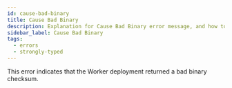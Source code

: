 ```yaml
---
id: cause-bad-binary
title: Cause Bad Binary
description: Explanation for Cause Bad Binary error message, and how to fix it.
sidebar_label: Cause Bad Binary
tags:
  - errors
  - strongly-typed
---
```


This error indicates that the Worker deployment returned a bad binary checksum.

<!-- TODO: get more information about binary -->

